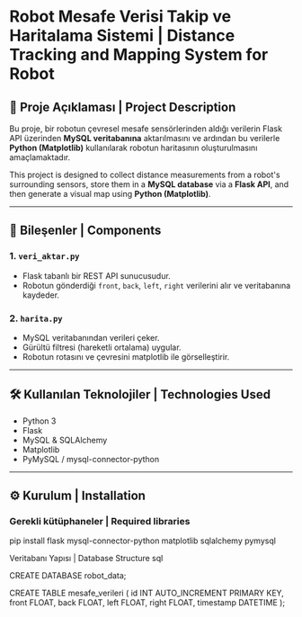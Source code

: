 # Robot Mesafe Verisi Takip ve Haritalama Sistemi | Distance Tracking and Mapping System for Robot

## 📌 Proje Açıklaması | Project Description

Bu proje, bir robotun çevresel mesafe sensörlerinden aldığı verilerin Flask API üzerinden **MySQL veritabanına** aktarılmasını ve ardından bu verilerle **Python (Matplotlib)** kullanılarak robotun haritasının oluşturulmasını amaçlamaktadır.

This project is designed to collect distance measurements from a robot's surrounding sensors, store them in a **MySQL database** via a **Flask API**, and then generate a visual map using **Python (Matplotlib)**.

---

## 🧱 Bileşenler | Components

### 1. `veri_aktar.py`
- Flask tabanlı bir REST API sunucusudur.
- Robotun gönderdiği `front`, `back`, `left`, `right` verilerini alır ve veritabanına kaydeder.

### 2. `harita.py`
- MySQL veritabanından verileri çeker.
- Gürültü filtresi (hareketli ortalama) uygular.
- Robotun rotasını ve çevresini matplotlib ile görselleştirir.

---

## 🛠️ Kullanılan Teknolojiler | Technologies Used

- Python 3
- Flask
- MySQL & SQLAlchemy
- Matplotlib
- PyMySQL / mysql-connector-python

---

## ⚙️ Kurulum | Installation

### Gerekli kütüphaneler | Required libraries

pip install flask mysql-connector-python matplotlib sqlalchemy pymysql


Veritabanı Yapısı | Database Structure
sql

CREATE DATABASE robot_data;

CREATE TABLE mesafe_verileri (
    id INT AUTO_INCREMENT PRIMARY KEY,
    front FLOAT,
    back FLOAT,
    left FLOAT,
    right FLOAT,
    timestamp DATETIME
);

